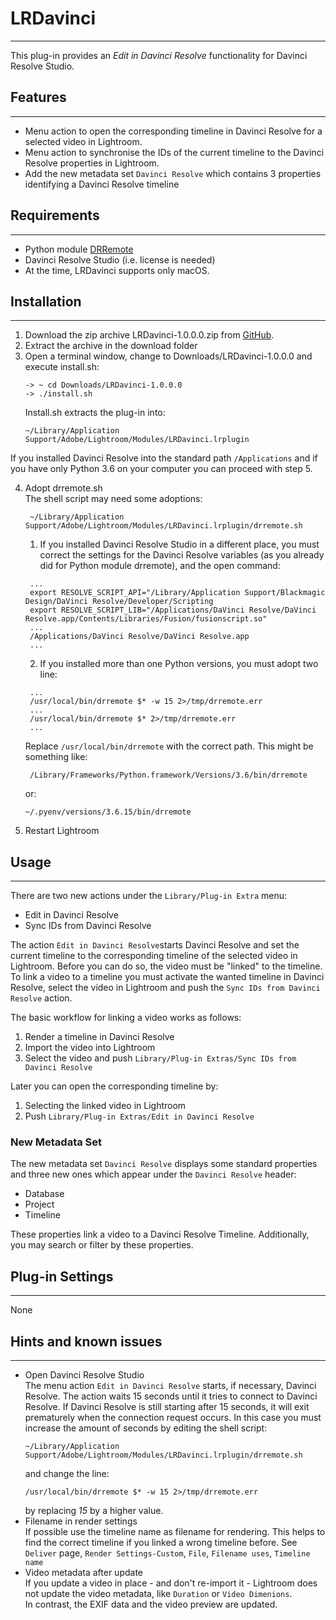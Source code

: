 # LRDavinci

---
This plug-in provides an _Edit in Davinci Resolve_ functionality for Davinci Resolve Studio.

## Features

---
* Menu action to open the corresponding timeline in Davinci Resolve for a selected video in Lightroom.
* Menu action to synchronise the IDs of the current timeline to the Davinci Resolve properties in Lightroom.
* Add the new metadata set ```Davinci Resolve``` which contains 3 properties identifying a Davinci Resolve timeline

## Requirements

---
* Python module [DRRemote](https://pypi.org/project/drremote/)
* Davinci Resolve Studio (i.e. license is needed)
* At the time, LRDavinci supports only macOS.


## Installation

---
1. Download the zip archive LRDavinci-1.0.0.0.zip from 
   [GitHub](https://github.com/sto3014/LRDavinci/archive/refs/tags/1.0.0.0.zip).
2. Extract the archive in the download folder 
3. Open a terminal window, change to Downloads/LRDavinci-1.0.0.0 and execute install.sh:
    ```
   -> ~ cd Downloads/LRDavinci-1.0.0.0
   -> ./install.sh 
    ```
    Install.sh extracts the plug-in into:
    ```
    ~/Library/Application Support/Adobe/Lightroom/Modules/LRDavinci.lrplugin
    ```
If you installed Davinci Resolve into the standard path ```/Applications``` and if you have only Python 3.6 on 
your computer you can proceed with step 5.

4. Adopt drremote.sh  
   The shell script may need some adoptions:  
   ```
    ~/Library/Application Support/Adobe/Lightroom/Modules/LRDavinci.lrplugin/drremote.sh
   ```
   1. If you installed Davinci Resolve Studio in a different place, you must correct the settings for the Davinci 
     Resolve variables (as you already did for Python module drremote), and the open command:  
     ```
      ...
      export RESOLVE_SCRIPT_API="/Library/Application Support/Blackmagic Design/DaVinci Resolve/Developer/Scripting
      export RESOLVE_SCRIPT_LIB="/Applications/DaVinci Resolve/DaVinci Resolve.app/Contents/Libraries/Fusion/fusionscript.so"
      ...
      /Applications/DaVinci Resolve/DaVinci Resolve.app
      ...
      ```
   2. If you installed more than one Python versions, you must adopt two line:  
   ```
    ...
    /usr/local/bin/drremote $* -w 15 2>/tmp/drremote.err
    ...
    /usr/local/bin/drremote $* 2>/tmp/drremote.err
    ...
    ```
   Replace ```/usr/local/bin/drremote``` with the correct path. This might be something like:  
   ```
    /Library/Frameworks/Python.framework/Versions/3.6/bin/drremote
    ```
   or:
   ```
   ~/.pyenv/versions/3.6.15/bin/drremote
   ```
5. Restart Lightroom

## Usage

---
There are two new actions under the ```Library/Plug-in Extra``` menu:
* Edit in Davinci Resolve
* Sync IDs from Davinci Resolve  

The action ```Edit in Davinci Resolve```starts Davinci Resolve and set the current timeline to the corresponding timeline of the selected 
video in Lightroom. Before you can do so, the video must be "linked" to the timeline. 
To link a video to a timeline you must activate the wanted timeline in Davinci Resolve, select the video in Lightroom 
and push the ```Sync IDs from Davinci Resolve``` action.
  
The basic workflow for linking a video works as follows:
1. Render a timeline in Davinci Resolve
2. Import the video into Lightroom
3. Select the video and push ```Library/Plug-in Extras/Sync IDs from Davinci Resolve```  

Later you can open the corresponding timeline by:
1. Selecting the linked video in Lightroom
2. Push ```Library/Plug-in Extras/Edit in Davinci Resolve```


### New Metadata Set 
The new metadata set ```Davinci Resolve``` displays some standard properties and three new ones which 
appear under the ```Davinci Resolve``` header:
* Database
* Project
* Timeline

These properties link a video to a Davinci Resolve Timeline. Additionally, you may search or filter 
by these properties.

## Plug-in Settings

---
None

## Hints and known issues

---
* Open Davinci Resolve Studio  
  The menu action ```Edit in Davinci Resolve``` starts, if necessary, Davinci Resolve. The action waits 15 seconds until
  it tries to connect to Davinci Resolve. If Davinci Resolve is still starting after 15 seconds, it will 
  exit prematurely when the connection request occurs. In this case you must increase the amount of seconds by 
  editing the shell script:
  ```
  ~/Library/Application Support/Adobe/Lightroom/Modules/LRDavinci.lrplugin/drremote.sh
  ```  
  and change the line:
  ```
  /usr/local/bin/drremote $* -w 15 2>/tmp/drremote.err
  ```
  by replacing _15_ by a higher value.
* Filename in render settings  
  If possible use the timeline name as filename for rendering. This helps to find the correct timeline if you 
  linked a wrong timeline before. See ```Deliver``` page, ```Render Settings-Custom```, ```File```, 
  ```Filename uses```, ```Timeline name```
* Video metadata after update  
  If you update a video in place - and don't re-import it - Lightroom does not update the video metadata, like 
  ```Duration``` or ```Video Dimenions```.  
  In contrast, the EXIF data and the video preview are updated.  
  

